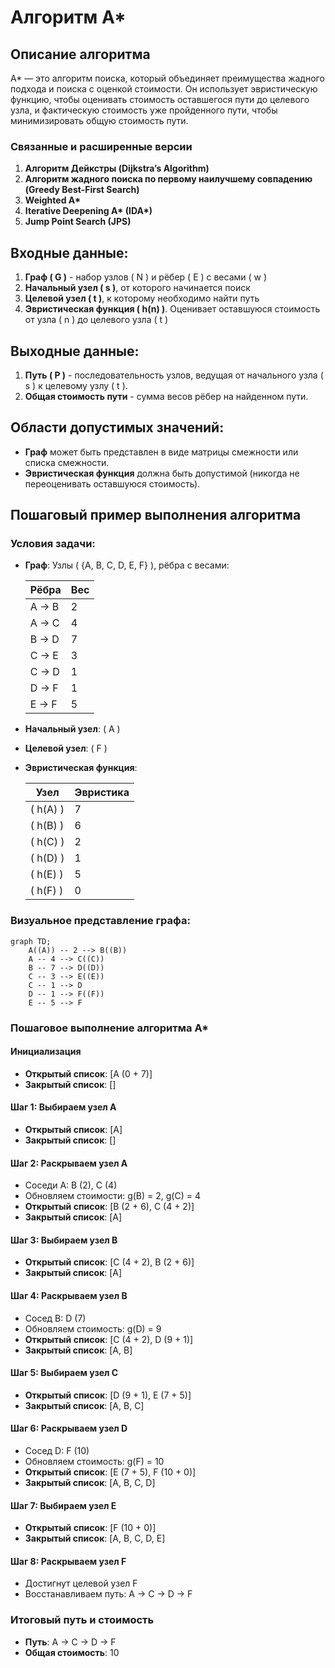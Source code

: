 # Алгоритм A\*

## Описание алгоритма

A* — это алгоритм поиска, который объединяет преимущества жадного подхода и поиска с оценкой стоимости. Он использует эвристическую функцию, чтобы оценивать стоимость оставшегося пути до целевого узла, и фактическую стоимость уже пройденного пути, чтобы минимизировать общую стоимость пути.

### Связанные и расширенные версии

1. **Алгоритм Дейкстры (Dijkstra’s Algorithm)**
2. **Алгоритм жадного поиска по первому наилучшему совпадению (Greedy Best-First Search)**
3. **Weighted A\***
4. **Iterative Deepening A\* (IDA\*)**
5. **Jump Point Search (JPS)**

## Входные данные:

1. **Граф \( G \)** - набор узлов \( N \) и рёбер \( E \) с весами \( w \)
2. **Начальный узел \( s \)**, от которого начинается поиск
3. **Целевой узел \( t \)**, к которому необходимо найти путь
4. **Эвристическая функция \( h(n) \)**. Оценивает оставшуюся стоимость от узла \( n \) до целевого узла \( t \)

## Выходные данные:

1. **Путь \( P \)** - последовательность узлов, ведущая от начального узла \( s \) к целевому узлу \( t \).
2. **Общая стоимость пути** - сумма весов рёбер на найденном пути.

## Области допустимых значений:

- **Граф** может быть представлен в виде матрицы смежности или списка смежности.
- **Эвристическая функция** должна быть допустимой (никогда не переоценивать оставшуюся стоимость).

## Пошаговый пример выполнения алгоритма

### Условия задачи:

- **Граф**: Узлы \( \{A, B, C, D, E, F\} \), рёбра с весами:

  | Рёбра | Вес |
  |-------|-----|
  | A → B | 2   |
  | A → C | 4   |
  | B → D | 7   |
  | C → E | 3   |
  | C → D | 1   |
  | D → F | 1   |
  | E → F | 5   |

- **Начальный узел**: \( A \)
- **Целевой узел**: \( F \)
- **Эвристическая функция**:

  | Узел | Эвристика |
  |------|------------|
  | \( h(A) \) | 7 |
  | \( h(B) \) | 6 |
  | \( h(C) \) | 2 |
  | \( h(D) \) | 1 |
  | \( h(E) \) | 5 |
  | \( h(F) \) | 0 |

### Визуальное представление графа:

```mermaid
graph TD;
    A((A)) -- 2 --> B((B))
    A -- 4 --> C((C))
    B -- 7 --> D((D))
    C -- 3 --> E((E))
    C -- 1 --> D
    D -- 1 --> F((F))
    E -- 5 --> F
```

### Пошаговое выполнение алгоритма A*

#### Инициализация
- **Открытый список**: [A (0 + 7)]
- **Закрытый список**: []

#### Шаг 1: Выбираем узел A
- **Открытый список**: [A]
- **Закрытый список**: []

#### Шаг 2: Раскрываем узел A
- Соседи A: B (2), C (4)
- Обновляем стоимости: g(B) = 2, g(C) = 4
- **Открытый список**: [B (2 + 6), C (4 + 2)]
- **Закрытый список**: [A]

#### Шаг 3: Выбираем узел B
- **Открытый список**: [C (4 + 2), B (2 + 6)]
- **Закрытый список**: [A]

#### Шаг 4: Раскрываем узел B
- Сосед B: D (7)
- Обновляем стоимость: g(D) = 9
- **Открытый список**: [C (4 + 2), D (9 + 1)]
- **Закрытый список**: [A, B]

#### Шаг 5: Выбираем узел C
- **Открытый список**: [D (9 + 1), E (7 + 5)]
- **Закрытый список**: [A, B, C]

#### Шаг 6: Раскрываем узел D
- Сосед D: F (10)
- Обновляем стоимость: g(F) = 10
- **Открытый список**: [E (7 + 5), F (10 + 0)]
- **Закрытый список**: [A, B, C, D]

#### Шаг 7: Выбираем узел E
- **Открытый список**: [F (10 + 0)]
- **Закрытый список**: [A, B, C, D, E]

#### Шаг 8: Раскрываем узел F
- Достигнут целевой узел F
- Восстанавливаем путь: A → C → D → F

### Итоговый путь и стоимость
- **Путь**: A → C → D → F
- **Общая стоимость**: 10
